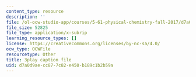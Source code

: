 ```yaml
---
content_type: resource
description: ''
file: /ol-ocw-studio-app/courses/5-61-physical-chemistry-fall-2017/d7a0d9aecc877c82e450b189c1b2b59a_zwH9MjZl3v4.srt
file_size: 52825
file_type: application/x-subrip
learning_resource_types: []
license: https://creativecommons.org/licenses/by-nc-sa/4.0/
ocw_type: OCWFile
resourcetype: Other
title: 3play caption file
uid: d7a0d9ae-cc87-7c82-e450-b189c1b2b59a
---
```

